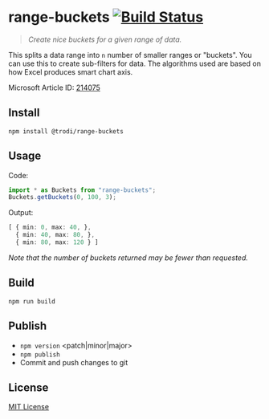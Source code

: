 # range-buckets [![Build Status](https://travis-ci.org/trodi/range-buckets.svg)](https://travis-ci.org/trodi/range-buckets)

> *Create nice buckets for a given range of data.*

This splits a data range into `n` number of smaller ranges or "buckets". You can use this to create sub-filters for data. The algorithms used are based on how Excel produces smart chart axis.

Microsoft Article ID: [214075](https://support.microsoft.com/en-us/help/214075/xl2000-how-chart-axis-limits-are-determined)

## Install

`npm install @trodi/range-buckets`

## Usage

Code:

```typescript
import * as Buckets from "range-buckets";
Buckets.getBuckets(0, 100, 3);
```

Output:

```typescript
[ { min: 0, max: 40, },
  { min: 40, max: 80, },
  { min: 80, max: 120 } ]
```

*Note that the number of buckets returned may be fewer than requested.*

## Build

`npm run build`

## Publish

- `npm version` <patch|minor|major>
- `npm publish`
- Commit and push changes to git

## License

[MIT License](LICENSE)
